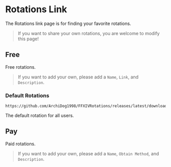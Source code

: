 # Rotations Link

The Rotations link page is for finding your favorite rotations.

>If you want to share your own rotations, you are welcome to modify this page!



## Free

Free rotations.

> If you want to add your own, please add a `Name`, `Link`, and `Description`.

### Default Rotations

```
https://github.com/ArchiDog1998/FFXIVRotations/releases/latest/download/DefaultRotations.dll
```

The default rotation for all users. 

## Pay

Paid rotations.

>  If you want to add your own, please add a `Name`, `Obtain Method`, and `Description`.
